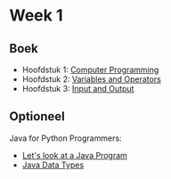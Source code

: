 # Week 1

## Boek

-   Hoofdstuk 1: [Computer Programming](https://books.trinket.io/thinkjava2/chapter1.html)
-   Hoofdstuk 2: [Variables and Operators](https://books.trinket.io/thinkjava2/chapter2.html)
-   Hoofdstuk 3: [Input and Output](https://books.trinket.io/thinkjava2/chapter3.html)

## Optioneel

Java for Python Programmers:

-   [Let's look at a Java Program](https://runestone.academy/runestone/books/published/java4python/Java4Python/firstjavaprogram.html)
-   [Java Data Types](https://runestone.academy/runestone/books/published/java4python/Java4Python/javadatatypes.html)